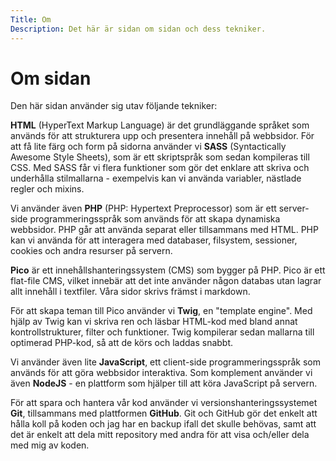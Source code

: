 ```yaml
---
Title: Om
Description: Det här är sidan om sidan och dess tekniker.
---
```


Om sidan
==========================

Den här sidan använder sig utav följande tekniker: 

**HTML** (HyperText Markup Language) är det grundläggande språket som används för att strukturera upp och presentera innehåll på webbsidor. 
För att få lite färg och form på sidorna använder vi **SASS** (Syntactically Awesome Style Sheets), som är ett skriptspråk som sedan kompileras till CSS. Med SASS får vi flera funktioner som gör det enklare att skriva och underhålla stilmallarna - exempelvis kan vi använda variabler, nästlade regler och mixins.

Vi använder även **PHP** (PHP: Hypertext Preprocessor) som är ett server-side programmeringsspråk som används för att skapa dynamiska webbsidor. 
PHP går att använda separat eller tillsammans med HTML. PHP kan vi använda för att interagera med databaser, filsystem, sessioner, cookies och andra resurser på servern. 

**Pico** är ett innehållshanteringssystem (CMS) som bygger på PHP. Pico är ett flat-file CMS, vilket innebär att det inte använder någon databas utan lagrar allt innehåll i textfiler. Våra sidor skrivs främst i markdown.

För att skapa teman till Pico använder vi **Twig**, en "template engine". Med hjälp av Twig kan vi skriva ren och läsbar HTML-kod med bland annat kontrollstrukturer, filter och funktioner. Twig kompilerar sedan mallarna till optimerad PHP-kod, så att de körs och laddas snabbt.

Vi använder även lite **JavaScript**,  ett client-side programmeringsspråk som används för att göra webbsidor interaktiva. Som komplement använder vi även **NodeJS** - en plattform som hjälper till att köra JavaScript på servern. 

För att spara och hantera vår kod använder vi versionshanteringssystemet **Git**, tillsammans med plattformen **GitHub**. Git och GitHub gör det enkelt att hålla koll på koden och jag har en backup ifall det skulle behövas, samt att det är enkelt att dela mitt repository med andra för att visa och/eller dela med mig av koden. 